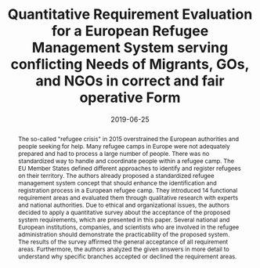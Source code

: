 ---
abstract: The so-called "refugee crisis" in 2015 overstrained the European authorities
  and people seeking for help. Many refugee camps in Europe were not adequately prepared
  and had to process a large number of people. There was no standardized way to handle
  and coordinate people within a refugee camp. The EU Member States defined different
  approaches to identify and register refugees on their territory. The authors already
  proposed a standardized refugee management system concept that should enhance the
  identification and registration process in a European refugee camp. They introduced
  14 functional requirement areas and evaluated them through qualitative research
  with experts and national authorities. Due to ethical and organizational issues,
  the authors decided to apply a quantitative survey about the acceptance of the proposed
  system requirements, which are presented in this paper. Several national and European
  institutions, companies, and scientists who are involved in the refugee administration
  should demonstrate the practicability of the proposed system. The results of the
  survey affirmed the general acceptance of all requirement areas. Furthermore, the
  authors analyzed the given answers in more detail to understand why specific branches
  accepted or declined the requirement areas.
authors:
- René Lamber
- Karl Pinter
- Andreas Aigner
- Martin Reiterer
- Karin Kappel
- Thomas Grechenig
date: '2019-06-25'
featured: false
links:
- name: Publik
  url: https://publik.tuwien.ac.at/showentry.php?ID=285655&lang=2
publication: 'Vortrag: 2019 International Conference on Information and Digital Technologies
  (IDT), Zilina, Slovakia; 25.06.2019 - 27.06.2019; in: "Proceedings of the International
  Conference on Information and Digital Technologies", (2019), ISBN: 978-1-7281-1401-9;
  S. 283 - 287'
publication_types:
- '1'
publishDate: '2019-06-25'
title: Quantitative Requirement Evaluation for a European Refugee Management System
  serving conflicting Needs of Migrants, GOs, and NGOs in correct and fair operative
  Form
url_pdf: ''
---
